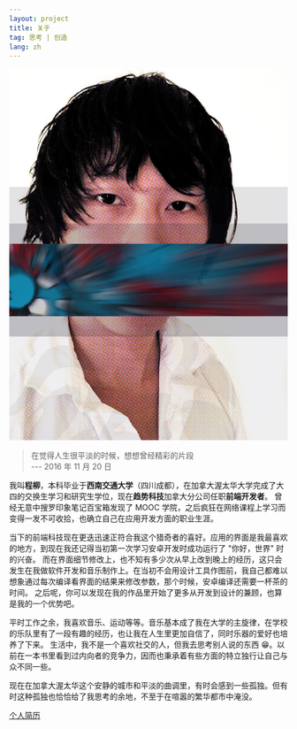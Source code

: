 ```yaml
---
layout: project
title: 关于
tag: 思考 | 创造
lang: zh
---
```


<img class="image right avatar" src="/assets/img/liu-cheng.jpg" alt="程柳的自拍照" />

> 在觉得人生很平淡的时候，想想曾经精彩的片段
<br>--- 2016 年 11 月 20 日

我叫**程柳**，本科毕业于**西南交通大学**（四川成都），在加拿大渥太华大学完成了大四的交换生学习和研究生学位，现在**趋势科技**加拿大分公司任职**前端开发者**。
曾经无意中搜罗印象笔记百宝箱发现了 MOOC 学院，之后疯狂在网络课程上学习而变得一发不可收拾，也确立自己在应用开发方面的职业生涯。

当下的前端科技现在更迭迅速正符合我这个猎奇者的喜好。应用的界面是我最喜欢的地方，到现在我还记得当初第一次学习安卓开发时成功运行了 "你好，世界" 时的兴奋。
而在界面细节修改上，也不知有多少次从早上改到晚上的经历，这只会发生在我做软件开发和音乐制作上。在当初不会用设计工具作图前，我自己都难以想象通过每次编译看界面的结果来修改参数，那个时候，安卓编译还需要一杯茶的时间。
之后呢，你可以发现在我的作品里开始了更多从开发到设计的兼顾，也算是我的一个优势吧。

平时工作之余，我喜欢音乐、运动等等。音乐基本成了我在大学的主旋律，在学校的乐队里有了一段有趣的经历，也让我在人生里更加自信了，同时乐器的爱好也培养了下来。
生活中，我不是一个喜欢社交的人，但我去思考别人说的东西 :grin:。以前在一本书里看到过内向者的竞争力，因而也秉承着有些方面的特立独行让自己与众不同一些。

现在在加拿大渥太华这个安静的城市和平淡的曲调里，有时会感到一些孤独。但有时这种孤独也恰恰给了我思考的余地，不至于在喧嚣的繁华都市中淹没。

<div><a href="/assets/docs/程柳 - 个人简历.pdf" class="button special icon fa-download" target="_blank">个人简历</a></div>